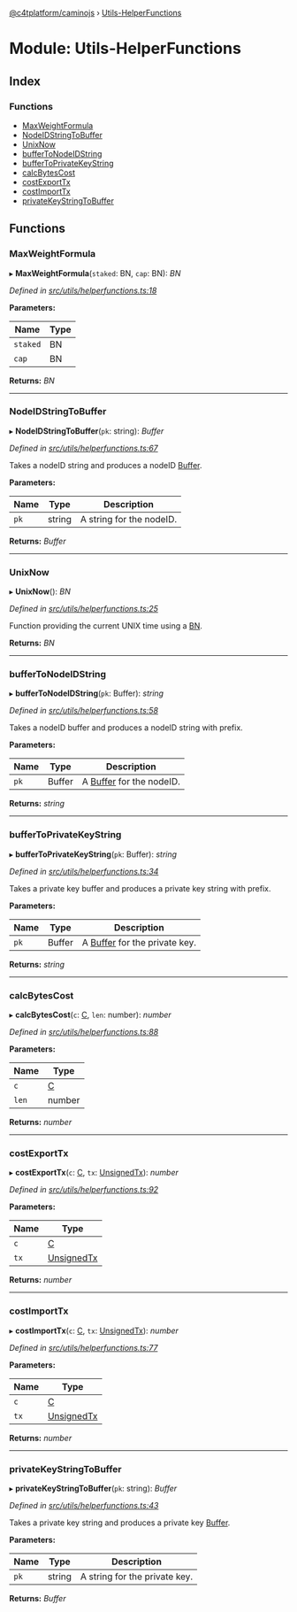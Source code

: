 [@c4tplatform/caminojs](../README.md) › [Utils-HelperFunctions](utils_helperfunctions.md)

# Module: Utils-HelperFunctions

## Index

### Functions

* [MaxWeightFormula](utils_helperfunctions.md#maxweightformula)
* [NodeIDStringToBuffer](utils_helperfunctions.md#nodeidstringtobuffer)
* [UnixNow](utils_helperfunctions.md#unixnow)
* [bufferToNodeIDString](utils_helperfunctions.md#buffertonodeidstring)
* [bufferToPrivateKeyString](utils_helperfunctions.md#buffertoprivatekeystring)
* [calcBytesCost](utils_helperfunctions.md#calcbytescost)
* [costExportTx](utils_helperfunctions.md#costexporttx)
* [costImportTx](utils_helperfunctions.md#costimporttx)
* [privateKeyStringToBuffer](utils_helperfunctions.md#privatekeystringtobuffer)

## Functions

###  MaxWeightFormula

▸ **MaxWeightFormula**(`staked`: BN, `cap`: BN): *BN*

*Defined in [src/utils/helperfunctions.ts:18](https://github.com/chain4travel/caminojs/blob/8077d740/src/utils/helperfunctions.ts#L18)*

**Parameters:**

Name | Type |
------ | ------ |
`staked` | BN |
`cap` | BN |

**Returns:** *BN*

___

###  NodeIDStringToBuffer

▸ **NodeIDStringToBuffer**(`pk`: string): *Buffer*

*Defined in [src/utils/helperfunctions.ts:67](https://github.com/chain4travel/caminojs/blob/8077d740/src/utils/helperfunctions.ts#L67)*

Takes a nodeID string and produces a nodeID [Buffer](https://github.com/feross/buffer).

**Parameters:**

Name | Type | Description |
------ | ------ | ------ |
`pk` | string | A string for the nodeID.  |

**Returns:** *Buffer*

___

###  UnixNow

▸ **UnixNow**(): *BN*

*Defined in [src/utils/helperfunctions.ts:25](https://github.com/chain4travel/caminojs/blob/8077d740/src/utils/helperfunctions.ts#L25)*

Function providing the current UNIX time using a [BN](https://github.com/indutny/bn.js/).

**Returns:** *BN*

___

###  bufferToNodeIDString

▸ **bufferToNodeIDString**(`pk`: Buffer): *string*

*Defined in [src/utils/helperfunctions.ts:58](https://github.com/chain4travel/caminojs/blob/8077d740/src/utils/helperfunctions.ts#L58)*

Takes a nodeID buffer and produces a nodeID string with prefix.

**Parameters:**

Name | Type | Description |
------ | ------ | ------ |
`pk` | Buffer | A [Buffer](https://github.com/feross/buffer) for the nodeID.  |

**Returns:** *string*

___

###  bufferToPrivateKeyString

▸ **bufferToPrivateKeyString**(`pk`: Buffer): *string*

*Defined in [src/utils/helperfunctions.ts:34](https://github.com/chain4travel/caminojs/blob/8077d740/src/utils/helperfunctions.ts#L34)*

Takes a private key buffer and produces a private key string with prefix.

**Parameters:**

Name | Type | Description |
------ | ------ | ------ |
`pk` | Buffer | A [Buffer](https://github.com/feross/buffer) for the private key.  |

**Returns:** *string*

___

###  calcBytesCost

▸ **calcBytesCost**(`c`: [C](../interfaces/utils_networks.c.md), `len`: number): *number*

*Defined in [src/utils/helperfunctions.ts:88](https://github.com/chain4travel/caminojs/blob/8077d740/src/utils/helperfunctions.ts#L88)*

**Parameters:**

Name | Type |
------ | ------ |
`c` | [C](../interfaces/utils_networks.c.md) |
`len` | number |

**Returns:** *number*

___

###  costExportTx

▸ **costExportTx**(`c`: [C](../interfaces/utils_networks.c.md), `tx`: [UnsignedTx](../classes/api_evm_transactions.unsignedtx.md)): *number*

*Defined in [src/utils/helperfunctions.ts:92](https://github.com/chain4travel/caminojs/blob/8077d740/src/utils/helperfunctions.ts#L92)*

**Parameters:**

Name | Type |
------ | ------ |
`c` | [C](../interfaces/utils_networks.c.md) |
`tx` | [UnsignedTx](../classes/api_evm_transactions.unsignedtx.md) |

**Returns:** *number*

___

###  costImportTx

▸ **costImportTx**(`c`: [C](../interfaces/utils_networks.c.md), `tx`: [UnsignedTx](../classes/api_evm_transactions.unsignedtx.md)): *number*

*Defined in [src/utils/helperfunctions.ts:77](https://github.com/chain4travel/caminojs/blob/8077d740/src/utils/helperfunctions.ts#L77)*

**Parameters:**

Name | Type |
------ | ------ |
`c` | [C](../interfaces/utils_networks.c.md) |
`tx` | [UnsignedTx](../classes/api_evm_transactions.unsignedtx.md) |

**Returns:** *number*

___

###  privateKeyStringToBuffer

▸ **privateKeyStringToBuffer**(`pk`: string): *Buffer*

*Defined in [src/utils/helperfunctions.ts:43](https://github.com/chain4travel/caminojs/blob/8077d740/src/utils/helperfunctions.ts#L43)*

Takes a private key string and produces a private key [Buffer](https://github.com/feross/buffer).

**Parameters:**

Name | Type | Description |
------ | ------ | ------ |
`pk` | string | A string for the private key.  |

**Returns:** *Buffer*
